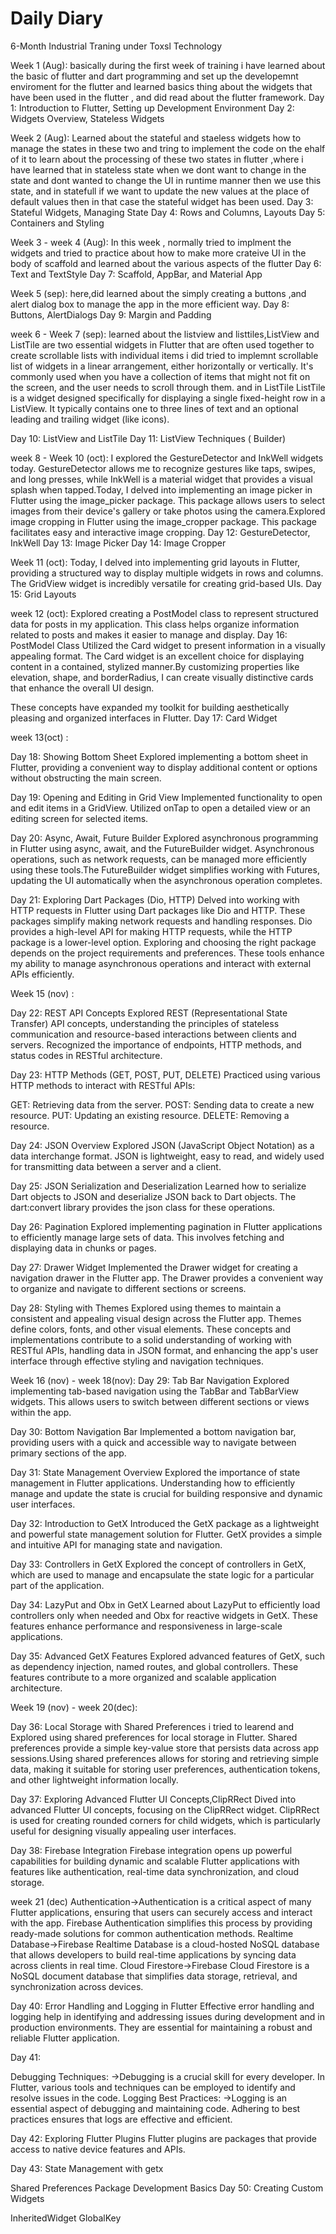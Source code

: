 # Daily Diary
6-Month Industrial Traning under Toxsl Technology



Week 1 (Aug):
basically during the first week of training i have learned about the basic of flutter and dart programming and set up the developemnt enviroment for the flutter and learned basics thing about the widgets that have been used in the flutter , and did read about the flutter framework.
Day 1: Introduction to Flutter, Setting up Development Environment
Day 2: Widgets Overview, Stateless Widgets

Week 2 (Aug): 
Learned about the stateful and staeless widgets how to manage the states in these two and tring to implement the code on the ehalf of it to learn about the processing of these two states in flutter ,where i have learned that in stateless state when we dont want to change in the state and dont wanted to change the UI in runtime manner then we use this state, and in statefull if we want to update the new values at the place of default values then in that case the stateful widget has been used.
Day 3: Stateful Widgets, Managing State
Day 4: Rows and Columns, Layouts
Day 5: Containers and Styling

Week 3 - week 4 (Aug):
In this week , normally tried to implment the widgets and tried to practice about how to make more crateive UI in the body of scaffold and learned about the various aspects of the flutter
Day 6: Text and TextStyle
Day 7: Scaffold, AppBar, and Material App

Week 5 (sep):
here,did learned about the simply creating a buttons ,and alert dialog box to manage the app in the more efficient way.
Day 8: Buttons, AlertDialogs
Day 9: Margin and Padding

week 6 - Week 7 (sep):
learned about the listview and listtiles,ListView and ListTile are two essential widgets in Flutter that are often used together to create scrollable lists with individual items i did tried to implemnt  scrollable list of widgets in a linear arrangement, either horizontally or vertically.
It's commonly used when you have a collection of items that might not fit on the screen, and the user needs to scroll through them.
and in ListTile ListTile is a widget designed specifically for displaying a single fixed-height row in a ListView.
It typically contains one to three lines of text and an optional leading and trailing widget (like icons).

Day 10: ListView and ListTile
Day 11:  ListView Techniques ( Builder)

week 8 - Week 10 (oct):
I explored the GestureDetector and InkWell widgets today. GestureDetector allows me to recognize gestures like taps, swipes, and long presses, while InkWell is a material widget that provides a visual splash when tapped.Today, I delved into implementing an image picker in Flutter using the image_picker package. This package allows users to select images from their device's gallery or take photos using the camera.Explored image cropping in Flutter using the image_cropper package. This package facilitates easy and interactive image cropping.
Day 12: GestureDetector, InkWell
Day 13: Image Picker
Day 14: Image Cropper

Week 11  (oct):
Today, I delved into implementing grid layouts in Flutter, providing a structured way to display multiple widgets in rows and columns. The GridView widget is incredibly versatile for creating grid-based UIs.
Day 15: Grid Layouts

week 12 (oct):
Explored creating a PostModel class to represent structured data for posts in my application. This class helps organize information related to posts and makes it easier to manage and display.
Day 16: PostModel Class
Utilized the Card widget to present information in a visually appealing format. The Card widget is an excellent choice for displaying content in a contained, stylized manner.By customizing properties like elevation, shape, and borderRadius, I can create visually distinctive cards that enhance the overall UI design.

These concepts have expanded my toolkit for building aesthetically pleasing and organized interfaces in Flutter.
Day 17: Card Widget

week 13(oct) :

Day 18: Showing Bottom Sheet
Explored implementing a bottom sheet in Flutter, providing a convenient way to display additional content or options without obstructing the main screen.

Day 19: Opening and Editing in Grid View
Implemented functionality to open and edit items in a GridView. Utilized onTap to open a detailed view or an editing screen for selected items.

Day 20: Async, Await, Future Builder
Explored asynchronous programming in Flutter using async, await, and the FutureBuilder widget. Asynchronous operations, such as network requests, can be managed more efficiently using these tools.The FutureBuilder widget simplifies working with Futures, updating the UI automatically when the asynchronous operation completes.

Day 21: Exploring Dart Packages (Dio, HTTP)
Delved into working with HTTP requests in Flutter using Dart packages like Dio and HTTP. These packages simplify making network requests and handling responses.
Dio provides a high-level API for making HTTP requests, while the HTTP package is a lower-level option. Exploring and choosing the right package depends on the project requirements and preferences.
These tools enhance my ability to manage asynchronous operations and interact with external APIs efficiently.



Week 15 (nov) :

Day 22: REST API Concepts
Explored REST (Representational State Transfer) API concepts, understanding the principles of stateless communication and resource-based interactions between clients and servers. Recognized the importance of endpoints, HTTP methods, and status codes in RESTful architecture.

Day 23: HTTP Methods (GET, POST, PUT, DELETE)
Practiced using various HTTP methods to interact with RESTful APIs:

GET: Retrieving data from the server.
POST: Sending data to create a new resource.
PUT: Updating an existing resource.
DELETE: Removing a resource.




Day 24: JSON Overview
Explored JSON (JavaScript Object Notation) as a data interchange format. JSON is lightweight, easy to read, and widely used for transmitting data between a server and a client.


Day 25: JSON Serialization and Deserialization
Learned how to serialize Dart objects to JSON and deserialize JSON back to Dart objects. The dart:convert library provides the json class for these operations.


Day 26: Pagination
Explored implementing pagination in Flutter applications to efficiently manage large sets of data. This involves fetching and displaying data in chunks or pages.

Day 27: Drawer Widget
Implemented the Drawer widget for creating a navigation drawer in the Flutter app. The Drawer provides a convenient way to organize and navigate to different sections or screens.

Day 28: Styling with Themes
Explored using themes to maintain a consistent and appealing visual design across the Flutter app. Themes define colors, fonts, and other visual elements.
These concepts and implementations contribute to a solid understanding of working with RESTful APIs, handling data in JSON format, and enhancing the app's user interface through effective styling and navigation techniques.

Week 16 (nov) - week 18(nov):
Day 29: Tab Bar Navigation
Explored implementing tab-based navigation using the TabBar and TabBarView widgets. This allows users to switch between different sections or views within the app.

Day 30: Bottom Navigation Bar
Implemented a bottom navigation bar, providing users with a quick and accessible way to navigate between primary sections of the app.

Day 31: State Management Overview
Explored the importance of state management in Flutter applications. Understanding how to efficiently manage and update the state is crucial for building responsive and dynamic user interfaces.

Day 32: Introduction to GetX
Introduced the GetX package as a lightweight and powerful state management solution for Flutter. GetX provides a simple and intuitive API for managing state and navigation.

Day 33: Controllers in GetX
Explored the concept of controllers in GetX, which are used to manage and encapsulate the state logic for a particular part of the application.

Day 34: LazyPut and Obx in GetX
Learned about LazyPut to efficiently load controllers only when needed and Obx for reactive widgets in GetX. These features enhance performance and responsiveness in large-scale applications.

Day 35: Advanced GetX Features
Explored advanced features of GetX, such as dependency injection, named routes, and global controllers. These features contribute to a more organized and scalable application architecture.

Week 19 (nov) - week 20(dec):

Day 36: Local Storage with Shared Preferences
i tried to learend and Explored using shared preferences for local storage in Flutter. Shared preferences provide a simple key-value store that persists data across app sessions.Using shared preferences allows for storing and retrieving simple data, making it suitable for storing user preferences, authentication tokens, and other lightweight information locally.

Day 37: Exploring Advanced Flutter UI Concepts,ClipRRect
Dived into advanced Flutter UI concepts, focusing on the ClipRRect widget. ClipRRect is used for creating rounded corners for child widgets, which is particularly useful for designing visually appealing user interfaces.

Day 38: Firebase Integration
Firebase integration opens up powerful capabilities for building dynamic and scalable Flutter applications with features like authentication, real-time data synchronization, and cloud storage.

week 21 (dec)
Authentication->Authentication is a critical aspect of many Flutter applications, ensuring that users can securely access and interact with the app. Firebase Authentication simplifies this process by providing ready-made solutions for common authentication methods.
Realtime Database->Firebase Realtime Database is a cloud-hosted NoSQL database that allows developers to build real-time applications by syncing data across clients in real time.
Cloud Firestore->Firebase Cloud Firestore is a NoSQL document database that simplifies data storage, retrieval, and synchronization across devices.

Day 40: Error Handling and Logging in Flutter
Effective error handling and logging help in identifying and addressing issues during development and in production environments. They are essential for maintaining a robust and reliable Flutter application.

Day 41: 

Debugging Techniques:
     ->Debugging is a crucial skill for every developer. In Flutter, various tools and techniques can be employed to identify and resolve issues in the code.
Logging Best Practices:
    ->Logging is an essential aspect of debugging and maintaining code. Adhering to best practices ensures that logs are effective and efficient.


Day 42: Exploring Flutter Plugins
Flutter plugins are packages that provide access to native device features and APIs. 



Day 43:  State Management with getx




Shared Preferences
Package Development Basics
Day 50: Creating Custom Widgets

InheritedWidget
GlobalKey

